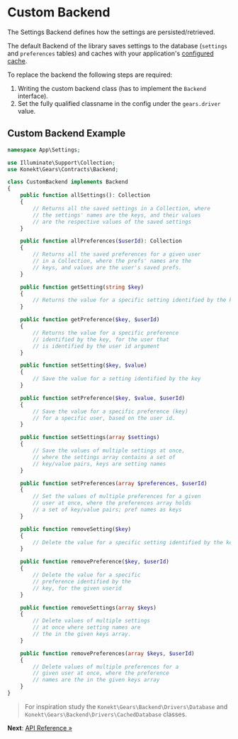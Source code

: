 # Custom Backend

The Settings Backend defines how the settings are persisted/retrieved.

The default Backend of the library saves settings to the database (`settings` and `preferences`
tables) and caches with your application's [configured cache](https://laravel.com/docs/7.x/cache).

To replace the backend the following steps are required:

1. Writing the custom backend class (has to implement the `Backend` interface).
2. Set the fully qualified classname in the config under the `gears.driver` value.

## Custom Backend Example

```php
namespace App\Settings;

use Illuminate\Support\Collection;
use Konekt\Gears\Contracts\Backend;

class CustomBackend implements Backend
{
    public function allSettings(): Collection
    {
        // Returns all the saved settings in a Collection, where
        // the settings' names are the keys, and their values
        // are the respective values of the saved settings
    }

    public function allPreferences($userId): Collection
    {
        // Returns all the saved preferences for a given user
        // in a Collection, where the prefs' names are the
        // keys, and values are the user's saved prefs.        
    }

    public function getSetting(string $key)
    {
        // Returns the value for a specific setting identified by the key
    }

    public function getPreference($key, $userId)
    {
        // Returns the value for a specific preference
        // identified by the key, for the user that
        // is identified by the user id argument        
    }

    public function setSetting($key, $value)
    {
        // Save the value for a setting identified by the key
    }

    public function setPreference($key, $value, $userId)
    {
        // Save the value for a specific preference (key)
        // for a specific user, based on the user id.
    }

    public function setSettings(array $settings)
    {
        // Save the values of multiple settings at once,
        // where the settings array contains a set of
        // key/value pairs, keys are setting names
    }

    public function setPreferences(array $preferences, $userId)
    {
        // Set the values of multiple preferences for a given
        // user at once, where the preferences array holds
        // a set of key/value pairs; pref names as keys
    }

    public function removeSetting($key)
    {
        // Delete the value for a specific setting identified by the key        
    }

    public function removePreference($key, $userId)
    {
        // Delete the value for a specific
        // preference identified by the
        // key, for the given userid
    }

    public function removeSettings(array $keys)
    {
        // Delete values of multiple settings
        // at once where setting names are
        // the in the given keys array.
    }

    public function removePreferences(array $keys, $userId)
    {
        // Delete values of multiple preferences for a
        // given user at once, where the preference
        // names are the in the given keys array
    }
}
```

> For inspiration study the `Konekt\Gears\Backend\Drivers\Database` and
> `Konekt\Gears\Backend\Drivers\CachedDatabase` classes.

**Next**: [API Reference &raquo;](reference.md)
